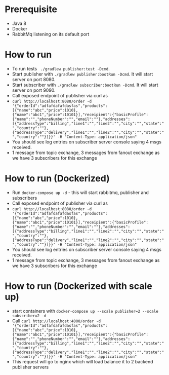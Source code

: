# Prerequisite
* Java 8
* Docker
* RabbitMq listening on its default port

# How to run
* To run tests ` ./gradlew publisher:test -Dcmd`.
* Start publisher with `./gradlew publisher:bootRun -Dcmd`. It will start server on port 8080.
* Start subscriber with `./gradlew subscriber:bootRun -Dcmd`. It will start server on port 9090.
* Call exposed endpoint of publisher via curl as 
* `curl http://localhost:8080/order -d '{"orderId":"adfafdafafdasfas","products":[{"name":"abc","price":1010},{"name":"abc1","price":10101}],"receipient":{"basicProfile":{"name":"","phoneNumber":"","email":""},"addresses":[{"addressType":"billing","line1":"","line2":"","city":"","state":"","country":""},{"addressType":"delivery","line1":"","line2":"","city":"","state":"","country":""}]}}' -H "Content-Type: application/json"
`
* You should see log entries on subscriber server console saying 4 msgs received.
* 1 message from topic exchange, 3 messages from fanout exchange as we have 3 subscribers for this exchange

# How to run (Dockerized)
* Run `docker-compose up -d` - this will start rabbitmq, publisher and subscribers
* Call exposed endpoint of publisher via curl as 
* `curl http://localhost:8080/order -d '{"orderId":"adfafdafafdasfas","products":[{"name":"abc","price":1010},{"name":"abc1","price":10101}],"receipient":{"basicProfile":{"name":"","phoneNumber":"","email":""},"addresses":[{"addressType":"billing","line1":"","line2":"","city":"","state":"","country":""},{"addressType":"delivery","line1":"","line2":"","city":"","state":"","country":""}]}}' -H "Content-Type: application/json"
`
* You should see log entries on subscriber server console saying 4 msgs received.
* 1 message from topic exchange, 3 messages from fanout exchange as we have 3 subscribers for this exchange

# How to run (Dockerized with scale up)
* start containers with `docker-compose up --scale publisher=2 --scale subscriber=2 -d`
* Call `curl http://localhost:4000/order -d '{"orderId":"adfafdafafdasfas","products":[{"name":"abc","price":1010},{"name":"abc1","price":10101}],"receipient":{"basicProfile":{"name":"","phoneNumber":"","email":""},"addresses":[{"addressType":"billing","line1":"","line2":"","city":"","state":"","country":""},{"addressType":"delivery","line1":"","line2":"","city":"","state":"","country":""}]}}' -H "Content-Type: application/json"
       `
* This request will go to nginx which will load balance it to 2 backend publisher servers       